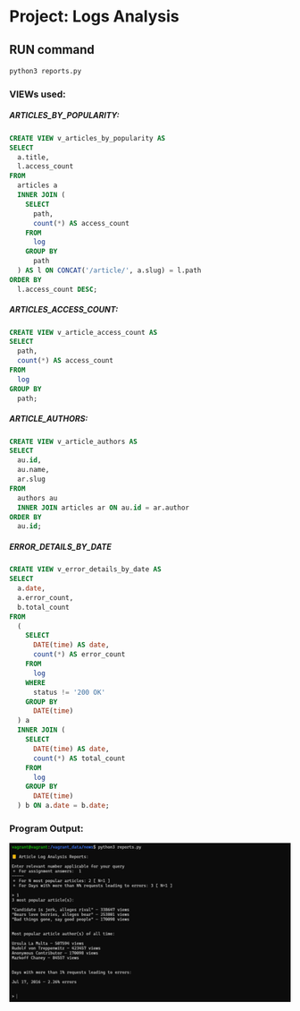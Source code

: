 # Project: Logs Analysis

## RUN command
```py
python3 reports.py
```

### VIEWs used:

##### ARTICLES_BY_POPULARITY:
```sql
CREATE VIEW v_articles_by_popularity AS
SELECT
  a.title,
  l.access_count
FROM
  articles a
  INNER JOIN (
    SELECT
      path,
      count(*) AS access_count
    FROM
      log
    GROUP BY
      path
  ) AS l ON CONCAT('/article/', a.slug) = l.path
ORDER BY
  l.access_count DESC;
```
##### ARTICLES_ACCESS_COUNT:
```sql
CREATE VIEW v_article_access_count AS
SELECT
  path,
  count(*) AS access_count
FROM
  log
GROUP BY
  path;
```
##### ARTICLE_AUTHORS:
```sql
CREATE VIEW v_article_authors AS
SELECT
  au.id,
  au.name,
  ar.slug
FROM
  authors au
  INNER JOIN articles ar ON au.id = ar.author
ORDER BY
  au.id;
```
##### ERROR_DETAILS_BY_DATE
```sql
CREATE VIEW v_error_details_by_date AS
SELECT
  a.date,
  a.error_count,
  b.total_count
FROM
  (
    SELECT
      DATE(time) AS date,
      count(*) AS error_count
    FROM
      log
    WHERE
      status != '200 OK'
    GROUP BY
      DATE(time)
  ) a
  INNER JOIN (
    SELECT
      DATE(time) AS date,
      count(*) AS total_count
    FROM
      log
    GROUP BY
      DATE(time)
  ) b ON a.date = b.date;
```
### Program Output:
![Program Output](output.png)
